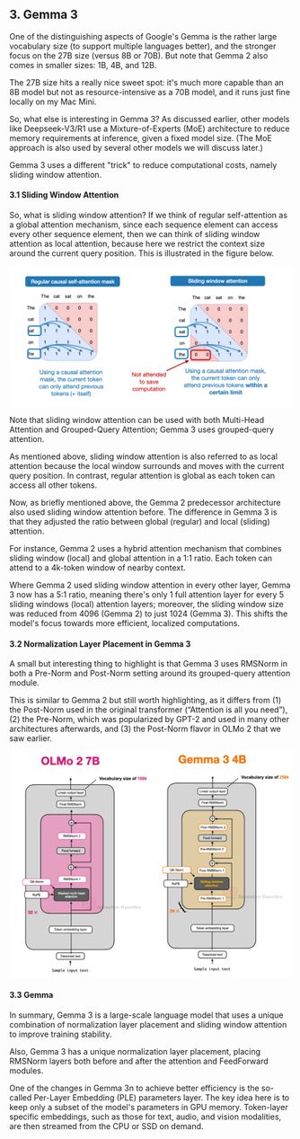 ## 3. Gemma 3

One of the distinguishing aspects of Google's Gemma is the rather large vocabulary size (to support multiple languages better), and the stronger focus on the 27B size (versus 8B or 70B). But note that Gemma 2 also comes in smaller sizes: 1B, 4B, and 12B.

The 27B size hits a really nice sweet spot: it's much more capable than an 8B model but not as resource-intensive as a 70B model, and it runs just fine locally on my Mac Mini.

So, what else is interesting in Gemma 3? As discussed earlier, other models like Deepseek-V3/R1 use a Mixture-of-Experts (MoE) architecture to reduce memory requirements at inference, given a fixed model size. (The MoE approach is also used by several other models we will discuss later.)

Gemma 3 uses a different "trick" to reduce computational costs, namely sliding window attention.

#### 3.1 Sliding Window Attention
So, what is sliding window attention? If we think of regular self-attention as a global attention mechanism, since each sequence element can access every other sequence element, then we can think of sliding window attention as local attention, because here we restrict the context size around the current query position. This is illustrated in the figure below.

![](./images/3.1-Sliding-Window-Attention.png)

Note that sliding window attention can be used with both Multi-Head Attention and Grouped-Query Attention; Gemma 3 uses grouped-query attention.

As mentioned above, sliding window attention is also referred to as local attention because the local window surrounds and moves with the current query position. In contrast, regular attention is global as each token can access all other tokens.

Now, as briefly mentioned above, the Gemma 2 predecessor architecture also used sliding window attention before. The difference in Gemma 3 is that they adjusted the ratio between global (regular) and local (sliding) attention.

For instance, Gemma 2 uses a hybrid attention mechanism that combines sliding window (local) and global attention in a 1:1 ratio. Each token can attend to a 4k-token window of nearby context.

Where Gemma 2 used sliding window attention in every other layer, Gemma 3 now has a 5:1 ratio, meaning there's only 1 full attention layer for every 5 sliding windows (local) attention layers; moreover, the sliding window size was reduced from 4096 (Gemma 2) to just 1024 (Gemma 3). This shifts the model's focus towards more efficient, localized computations.

#### 3.2 Normalization Layer Placement in Gemma 3
A small but interesting thing to highlight is that Gemma 3 uses RMSNorm in both a Pre-Norm and Post-Norm setting around its grouped-query attention module.

This is similar to Gemma 2 but still worth highlighting, as it differs from (1) the Post-Norm used in the original transformer (“Attention is all you need”), (2) the Pre-Norm, which was popularized by GPT-2 and used in many other architectures afterwards, and (3) the Post-Norm flavor in OLMo 2 that we saw earlier.

![](./images/3.2-Gemma-3.png)

#### 3.3 Gemma
In summary, Gemma 3 is a large-scale language model that uses a unique combination of normalization layer placement and sliding window attention to improve training stability.

Also, Gemma 3 has a unique normalization layer placement, placing RMSNorm layers both before and after the attention and FeedForward modules.

One of the changes in Gemma 3n to achieve better efficiency is the so-called Per-Layer Embedding (PLE) parameters layer. The key idea here is to keep only a subset of the model's parameters in GPU memory. Token-layer specific embeddings, such as those for text, audio, and vision modalities, are then streamed from the CPU or SSD on demand.

